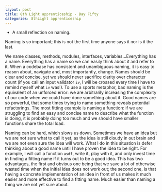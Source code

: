 ```yaml
---
layout: post
title: 8th Light apprenticeship - Day Fifty
categories: 8thLight apprenticeship
---
```


- A small reflection on naming.

Naming is so important; this is not the first time anyone says it nor is it the
last.

We name classes, methods, modules, interfaces, variables...Everything has a name.
Everything has a name so we can easily think about it and refer to it. When a
codebase has consistent and unambiguous naming, it is easy to reason about, navigate
and, most importantly, change. Names should be clear and concise, yet we should
never sacrifice clarity over character count (if you call an input validator `iv`,
I will be crossed every time I have to remind myself what `iv` was!). To use a
sports metaphor, bad naming is the equivalent of an unforced error: we are
arbitrarily increasing the complexity of our code when we could have done something
about it. Good names are so powerful, that some times trying to name something
reveals potential refactorings. The most fitting example is naming a function:
if we are struggling to find an easy and concise name to describe what the function
is doing, it is probably doing too much and we should have smaller functions share
the total load.

Naming can be hard, which slows us down. Sometimes we have an idea but we are not
sure what to call it yet, as the idea is still cloudy in out brain and we are not
even sure the idea will work. What I do in this situation is defer thinking about
a good name until I have proven the idea to be right. For example, I will call a
function `asdf`, write it, play with it, and only invest time in finding a fitting
name if it turns out to be a good idea. This has two advantages, the first and
obvious one being that we save a lot of otherwise wasted time when the initial
idea does not work out; the second one, is that having a concrete implementation
of an idea in front of us makes it much easier and more effective to find a fitting
name. Much easier than naming a thing we are not yet sure about.
